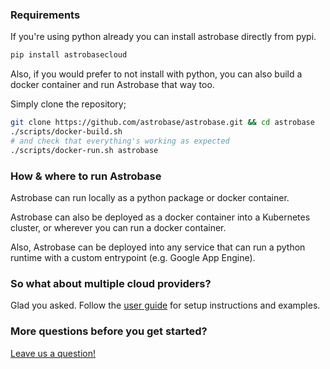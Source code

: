 ### Requirements

If you're using python already you can install astrobase directly from pypi.

```sh
pip install astrobasecloud
```

Also, if you would prefer to not install with python, you can also build a docker container and run Astrobase that way too.

Simply clone the repository;

```sh
git clone https://github.com/astrobase/astrobase.git && cd astrobase
./scripts/docker-build.sh
# and check that everything's working as expected
./scripts/docker-run.sh astrobase
```

### How & where to run Astrobase

Astrobase can run locally as a python package or docker container.

Astrobase can also be deployed as a docker container into a Kubernetes cluster, or wherever you can run a docker container.

Also, Astrobase can be deployed into any service that can run a python runtime with a custom entrypoint (e.g. Google App Engine).

### So what about multiple cloud providers?

Glad you asked. Follow the [user guide](./tutorial) for setup instructions and examples.

### More questions before you get started?

[Leave us a question!](https://github.com/astrobase/astrobase/issues/new?assignees=&labels=question&template=question.md&title=%5BQUESTION%5D)
